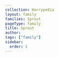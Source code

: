 ```yaml
---
collection: Harrypedia
layout: family
families: Sprout
pageType: family
title: Sprout
author:
tags: ["family"]
sidebar:
  order: 1
---
```

